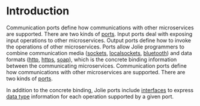 # Introduction

Communication ports define how communications with other microservices are supported. There are two kinds of [ports](../communication_ports/ports/). Input ports deal with exposing input operations to other microservices. Output ports define how to invoke the operations of other microservices. Ports allow Jolie programmers to combine communication media \([sockets](../locations/socket/), [localsockets](../locations/localsockets/), [bluetooth](../locations/bluetooth/)\) and data formats \([http](../protocols/http/), [https](../protocols/https/), [soap](../protocols/soap/)\), which is the concrete binding information between the communicating microservices. Communication ports define how communications with other microservices are supported. There are two kinds of [ports](../basics/communication_ports/ports/).

In addition to the concrete binding, Jolie ports include [interfaces](../basics/communication_ports/interfaces/) to express [data type](../basics/communication_ports/data_types/) information for each operation supported by a given port.

